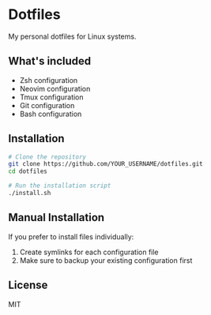 # Dotfiles

My personal dotfiles for Linux systems.

## What's included

- Zsh configuration
- Neovim configuration
- Tmux configuration
- Git configuration
- Bash configuration

## Installation

```bash
# Clone the repository
git clone https://github.com/YOUR_USERNAME/dotfiles.git
cd dotfiles

# Run the installation script
./install.sh
```

## Manual Installation

If you prefer to install files individually:

1. Create symlinks for each configuration file
2. Make sure to backup your existing configuration first

## License

MIT